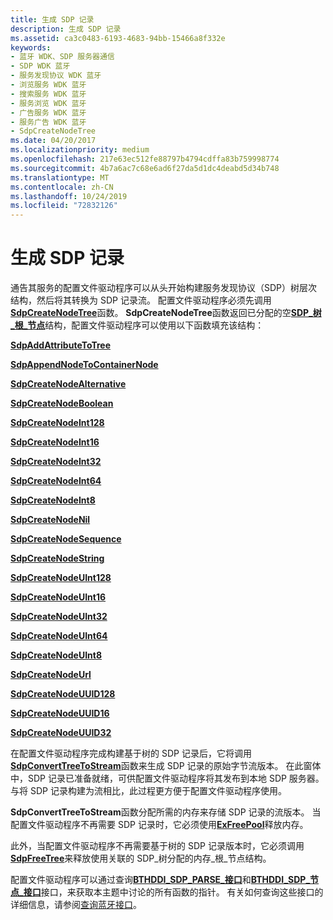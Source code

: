 ```yaml
---
title: 生成 SDP 记录
description: 生成 SDP 记录
ms.assetid: ca3c0483-6193-4683-94bb-15466a8f332e
keywords:
- 蓝牙 WDK、SDP 服务器通信
- SDP WDK 蓝牙
- 服务发现协议 WDK 蓝牙
- 浏览服务 WDK 蓝牙
- 搜索服务 WDK 蓝牙
- 服务浏览 WDK 蓝牙
- 广告服务 WDK 蓝牙
- 服务广告 WDK 蓝牙
- SdpCreateNodeTree
ms.date: 04/20/2017
ms.localizationpriority: medium
ms.openlocfilehash: 217e63ec512fe88797b4794cdffa83b759998774
ms.sourcegitcommit: 4b7a6ac7c68e6ad6f27da5d1dc4deabd5d34b748
ms.translationtype: MT
ms.contentlocale: zh-CN
ms.lasthandoff: 10/24/2019
ms.locfileid: "72832126"
---
```

# <a name="building-sdp-records"></a>生成 SDP 记录


通告其服务的配置文件驱动程序可以从头开始构建服务发现协议（SDP）树层次结构，然后将其转换为 SDP 记录流。 配置文件驱动程序必须先调用[**SdpCreateNodeTree**](https://docs.microsoft.com/windows-hardware/drivers/ddi/sdplib/nf-sdplib-sdpcreatenodetree)函数。 **SdpCreateNodeTree**函数返回已分配的空[**SDP\_树\_根\_节点**](https://docs.microsoft.com/windows-hardware/drivers/ddi/sdpnode/ns-sdpnode-_sdp_tree_root_node)结构，配置文件驱动程序可以使用以下函数填充该结构：

[**SdpAddAttributeToTree**](https://docs.microsoft.com/windows-hardware/drivers/ddi/sdplib/nf-sdplib-sdpaddattributetotree)

[**SdpAppendNodeToContainerNode**](https://docs.microsoft.com/windows-hardware/drivers/ddi/sdplib/nf-sdplib-sdpappendnodetocontainernode)

[**SdpCreateNodeAlternative**](https://docs.microsoft.com/windows-hardware/drivers/ddi/sdplib/nf-sdplib-sdpcreatenodealternative)

[**SdpCreateNodeBoolean**](https://docs.microsoft.com/windows-hardware/drivers/ddi/sdplib/nf-sdplib-sdpcreatenodeboolean)

[**SdpCreateNodeInt128**](https://docs.microsoft.com/windows-hardware/drivers/ddi/sdplib/nf-sdplib-sdpcreatenodeint128)

[**SdpCreateNodeInt16**](https://docs.microsoft.com/windows-hardware/drivers/ddi/sdplib/nf-sdplib-sdpcreatenodeint16)

[**SdpCreateNodeInt32**](https://docs.microsoft.com/windows-hardware/drivers/ddi/sdplib/nf-sdplib-sdpcreatenodeint32)

[**SdpCreateNodeInt64**](https://docs.microsoft.com/windows-hardware/drivers/ddi/sdplib/nf-sdplib-sdpcreatenodeint64)

[**SdpCreateNodeInt8**](https://docs.microsoft.com/windows-hardware/drivers/ddi/sdplib/nf-sdplib-sdpcreatenodeint8)

[**SdpCreateNodeNil**](https://docs.microsoft.com/windows-hardware/drivers/ddi/sdplib/nf-sdplib-sdpcreatenodenil)

[**SdpCreateNodeSequence**](https://docs.microsoft.com/windows-hardware/drivers/ddi/sdplib/nf-sdplib-sdpcreatenodesequence)

[**SdpCreateNodeString**](https://docs.microsoft.com/windows-hardware/drivers/ddi/sdplib/nf-sdplib-sdpcreatenodestring)

[**SdpCreateNodeUInt128**](https://docs.microsoft.com/windows-hardware/drivers/ddi/sdplib/nf-sdplib-sdpcreatenodeuint128)

[**SdpCreateNodeUInt16**](https://docs.microsoft.com/windows-hardware/drivers/ddi/sdplib/nf-sdplib-sdpcreatenodeuint16)

[**SdpCreateNodeUInt32**](https://docs.microsoft.com/windows-hardware/drivers/ddi/sdplib/nf-sdplib-sdpcreatenodeuint32)

[**SdpCreateNodeUInt64**](https://docs.microsoft.com/windows-hardware/drivers/ddi/sdplib/nf-sdplib-sdpcreatenodeuint64)

[**SdpCreateNodeUInt8**](https://docs.microsoft.com/windows-hardware/drivers/ddi/sdplib/nf-sdplib-sdpcreatenodeuint8)

[**SdpCreateNodeUrl**](https://docs.microsoft.com/windows-hardware/drivers/ddi/sdplib/nf-sdplib-sdpcreatenodeurl)

[**SdpCreateNodeUUID128**](https://docs.microsoft.com/windows-hardware/drivers/ddi/sdplib/nf-sdplib-sdpcreatenodeuuid128)

[**SdpCreateNodeUUID16**](https://docs.microsoft.com/windows-hardware/drivers/ddi/sdplib/nf-sdplib-sdpcreatenodeuuid16)

[**SdpCreateNodeUUID32**](https://docs.microsoft.com/windows-hardware/drivers/ddi/sdplib/nf-sdplib-sdpcreatenodeuuid32)

在配置文件驱动程序完成构建基于树的 SDP 记录后，它将调用[**SdpConvertTreeToStream**](https://docs.microsoft.com/windows-hardware/drivers/ddi/bthsdpddi/nc-bthsdpddi-pconverttreetostream)函数来生成 SDP 记录的原始字节流版本。 在此窗体中，SDP 记录已准备就绪，可供配置文件驱动程序将其发布到本地 SDP 服务器。 与将 SDP 记录构建为流相比，此过程更方便于配置文件驱动程序使用。

**SdpConvertTreeToStream**函数分配所需的内存来存储 SDP 记录的流版本。 当配置文件驱动程序不再需要 SDP 记录时，它必须使用[**ExFreePool**](https://docs.microsoft.com/windows-hardware/drivers/ddi/ntddk/nf-ntddk-exfreepool)释放内存。

此外，当配置文件驱动程序不再需要基于树的 SDP 记录版本时，它必须调用[**SdpFreeTree**](https://docs.microsoft.com/windows-hardware/drivers/ddi/sdplib/nf-sdplib-sdpfreetree)来释放使用关联的 SDP\_树分配的内存\_根\_节点结构。

配置文件驱动程序可以通过查询[**BTHDDI\_SDP\_PARSE\_接口**](https://docs.microsoft.com/windows-hardware/drivers/ddi/bthsdpddi/ns-bthsdpddi-_bthddi_sdp_parse_interface)和[**BTHDDI\_SDP\_节点\_接口**](https://docs.microsoft.com/windows-hardware/drivers/ddi/bthsdpddi/ns-bthsdpddi-_bthddi_sdp_node_interface)接口，来获取本主题中讨论的所有函数的指针。 有关如何查询这些接口的详细信息，请参阅[查询蓝牙接口](querying-for-bluetooth-interfaces.md)。

 

 






